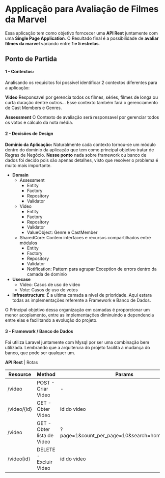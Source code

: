 
# Applicação para Avaliação de Filmes da Marvel

Essa aplicação tem como objetivo forncecer uma **API Rest** juntamente com uma **Single Page Application**.
O Resultado final é a possibilidade de **avaliar filmes da marvel** variando entre **1 e 5 estrelas**.

## Ponto de Partida

#### 1 - Contextos:
Analisando os requisitos foi possivel identificar 2 contextos diferentes para a aplicação:

**Video**
Responsavel por gerencia todos os filmes, séries, filmes de longa ou curta duração dentre outros...
Esse contexto também fará o gerenciamento de Cast Members e Genres.

**Assessment**
O Contexto de avaliação será responsavel por gerenciar todos os votos e cálculo da nota média.

#### 2 - Decisões de Design

**Dominio da Aplicação:** Naturalmente cada contexto tornou-se um módulo dentro do dominio da aplicação que tem como principal objetivo tratar de Regras de Negócio. **Nesse ponto** nada sobre framework ou banco de dados foi decido pois são apenas detalhes, visto que resolver o problema é muito mais importante.

- **Domain**
  - Assessment
    - Entity
    - Factory
    - Repository
    - Validator
  - Video
    - Entity
    - Factory
    - Repository
    - Validator
    - ValueObject: Genre e CastMember
  - SharedCore: Contem interfaces e recursos compartilhados entre módulos
    - Entity
    - Factory
    - Repository
    - Validator
    - Notification: Pattern para agrupar Exception de errors dentro da camada de dominio
- **Usecase**
  - Video: Casos de uso de video
  - Vote: Casos de uso de votos
- **Infraestructure**: É a ultima camada a nivel de prioridade. Aqui estara todas as implementações referente a Framework e Banco de Dados.

O Principal objetivo dessa organização em camadas é proporcionar um menor acoplamento, entre as implementações diminuindo a dependencia entre elas e facilitando a evolução do projeto.

#### 3 - Framework / Banco de Dados
Foi utiliza Laravel juntamente com Mysql por ser uma combinação bem utilizada.
Lembrando que a arquiterura do projeto facilita a mudança do banco, que pode ser qualquer um.

**API Rest** | Rotas

Resource|Method|Params
--|--|--
/video|POST - Criar Video|-
/video/{id}|GET - Obter Video|id do video
/video|GET - Obter lista de Video|?page=1&count_per_page=10&search=homem%aranha
/video{id}|DELETE - Excluir Video|id do video


